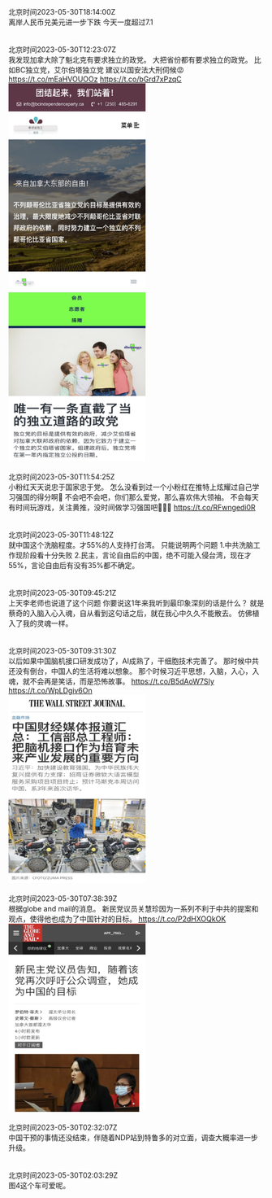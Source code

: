 北京时间2023-05-30T18:14:00Z<br>离岸人民币兑美元进一步下跌
今天一度超过7.1<br><br><br>北京时间2023-05-30T12:23:07Z<br>我发现加拿大除了魁北克有要求独立的政党。
大把省份都有要求独立的政党。
比如BC独立党，艾尔伯塔独立党
建议以国安法大刑伺候😡 https://t.co/mEaHVOUOOz https://t.co/bGrd7xPzqC<br><img src='/temp/image/2023/u-Month-5/1663400622501302272_0.jpg' width='270' height='370'><img src='/temp/image/2023/u-Month-5/1663400622501302272_1.jpg' width='270' height='370'><br><br>北京时间2023-05-30T11:54:25Z<br>小粉红天天说忠于国家忠于党。
怎么没看到过一个小粉红在推特上炫耀过自己学习强国的得分啊🤔️
不会吧不会吧，你们那么爱党，那么喜欢伟大领袖。
不会每天有时间玩游戏，关注黄推，没时间做学习强国吧😤😤😤 https://t.co/RFwngedi0R<br><br><br>北京时间2023-05-30T11:48:12Z<br>就中国这个洗脑程度。才55%的人支持打台湾。
只能说明两个问题
1.中共洗脑工作现阶段看十分失败
2.民主，言论自由后的中国，绝不可能入侵台湾，现在才55%，言论自由后有没有35%都不确定。<br><br><br>北京时间2023-05-30T09:45:21Z<br>上天李老师也说道了这个问题
你要说这1年来我听到最印象深刻的话是什么？
就是蔡奇的入脑入心入魂，自从看到这句话之后，就在我心中久久不能散去。
仿佛植入了我的灵魂一样。<br><br><br>北京时间2023-05-30T09:31:30Z<br>以后如果中国脑机接口研发成功了，AI成熟了，干细胞技术完善了。
那时候中共还没有倒台，中国人的生活将难以想象。
那个时候习近平思想，入脑，入心，入魂，就不会再是笑话，而是恐怖故事。 https://t.co/B5dAoW7SIy https://t.co/WpLDgiv6On<br><img src='/temp/image/2023/u-Month-5/1663357435426504704_0.jpg' width='270' height='370'><br><br>北京时间2023-05-30T07:38:39Z<br>根据globe and mail的消息。
新民党议员关慧珍因为一系列不利于中共的提案和观点，使得他也成为了中国针对的目标。 https://t.co/P2dHXOQkOK<br><img src='/temp/image/2023/u-Month-5/1663329035701858305_0.jpg' width='270' height='370'><br><br>北京时间2023-05-30T02:32:07Z<br>中国干预的事情还没结束，伴随着NDP站到特鲁多的对立面，调查大概率进一步升级。<br><br><br>北京时间2023-05-30T02:03:29Z<br>图4这个车可爱呢。<br><br><br>